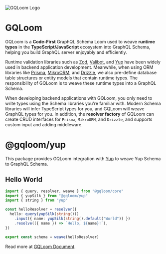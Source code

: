 ![GQLoom Logo](https://github.com/modevol-com/gqloom/blob/main/gqloom.svg?raw=true)

# GQLoom

GQLoom is a **Code-First** GraphQL Schema Loom used to weave **runtime types** in the **TypeScript/JavaScript** ecosystem into GraphQL Schema, helping you build GraphQL server enjoyably and efficiently.

Runtime validation libraries such as [Zod](https://zod.dev/), [Valibot](https://valibot.dev/), and [Yup](https://github.com/jquense/yup) have been widely used in backend application development. Meanwhile, when using ORM libraries like [Prisma](https://www.prisma.io/), [MikroORM](https://mikro-orm.io/), and [Drizzle](https://orm.drizzle.team/), we also pre-define database table structures or entity models that contain runtime types.
The responsibility of GQLoom is to weave these runtime types into a GraphQL Schema.

When developing backend applications with GQLoom, you only need to write types using the Schema libraries you're familiar with. Modern Schema libraries will infer TypeScript types for you, and GQLoom will weave GraphQL types for you.
In addition, the **resolver factory** of GQLoom can create CRUD interfaces for `Prisma`, `MikroORM`, and `Drizzle`, and supports custom input and adding middleware.

# @gqloom/yup

This package provides GQLoom integration with [Yup](https://github.com/jquense/yup) to weave Yup Schema to GraphQL Schema.

## Hello World

```ts
import { query, resolver, weave } from "@gqloom/core"
import { yupSilk } from "@gqloom/yup"
import { string } from "yup"

const helloResolver = resolver({
  hello: query(yupSilk(string()))
    .input({ name: yupSilk(string().default("World")) })
    .resolve(({ name }) => `Hello, ${name}!`),
})

export const schema = weave(helloResolver)
```

Read more at [GQLoom Document](https://gqloom.dev/docs/schema/yup).
